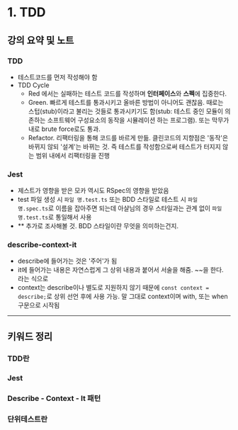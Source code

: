 # 1. TDD

## 강의 요약 및 노트

### TDD

- 테스트코드를 먼저 작성해야 함
- TDD Cycle
    - Red 에서는 실패하는 테스트 코드를 작성하며 **인터페이스**와 **스펙**에 집중한다.
    - Green. 빠르게 테스트를 통과시키고 올바른 방법이 아니어도 괜찮음. 때로는 스텁(stub)이라고 불리는 것들로 통과시키기도 함(stub: 테스트 중인 모듈이 의존하는 소프트웨어 구성요소의 동작을 시뮬레이션 하는 프로그램). 또는 막무가내로 brute force로도 통과.
    - Refactor. 리팩터링을 통해 코드를 바르게 만듦. 클린코드의 지향점은 '동작'은 바뀌지 않되 '설계'는 바뀌는 것. 즉 테스트를 작성함으로써 테스트가 터지지 않는 범위 내에서 리팩터링을 진행

### Jest

- 제스트가 영향을 받은 모카 역시도 RSpec의 영향을 받았음
- test 파일 생성 시 `파일 명.test.ts` 또는 BDD 스타일로 테스트 시 `파일 명.spec.ts`로 이름을 잡아주면 되는데 아샬님의 경우 스타일과는 관계 없이 `파일 명.test.ts`로 통일해서 사용
- ** 추가로 조사해볼 것. BDD 스타일이란 무엇을 의미하는건지.

### describe-context-it

- describe에 들어가는 것은 '주어'가 됨
- it에 들어가는 내용은 자연스럽게 그 상위 내용과 붙어서 서술을 해줌. ~~을 한다. 라는 식으로
- context는 describe이나 별도로 지원하지 않기 때문에 `const context = describe;`로 상위 선언 후에 사용 가능. 말 그대로 context이며 with, 또는 when 구문으로 시작됨

---

## 키워드 정리

### TDD란

### Jest

### Describe - Context - It 패턴

### 단위테스트란
